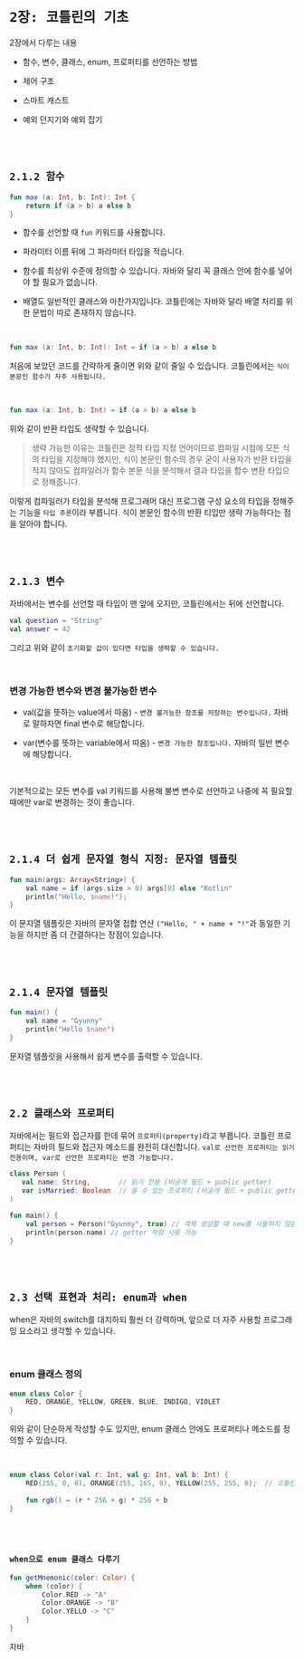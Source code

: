 # `2장: 코틀린의 기초`

2장에서 다루는 내용

- 함수, 변수, 클래스, enum, 프로퍼티를 선언하는 방법

- 제어 구조

- 스마트 캐스트

- 예외 던지기와 예외 잡기

<br> <br>

## `2.1.2 함수`

```kotlin
fun max (a: Int, b: Int): Int {
    return if (a > b) a else b
}
```

- 함수를 선언할 때 `fun` 키워드를 사용합니다.

- 파라미터 이름 뒤에 그 파라미터 타입을 적습니다.

- 함수를 최상위 수준에 정의할 수 있습니다. 자바와 달리 꼭 클래스 안에 함수를 넣어야 할 필요가 없습니다.

- 배열도 일반적인 클래스와 마찬가지입니다. 코틀린에는 자바와 달라 배열 처리를 위한 문법이 따로 존재하지 않습니다.

<br>

```kotlin
fun max (a: Int, b: Int): Int = if (a > b) a else b
```

처음에 보았던 코드를 간략하게 줄이면 위와 같이 줄일 수 있습니다. 코틀린에서는 `식이 본문인 함수가 자주 사용됩니다.`

<br>

```kotlin
fun max (a: Int, b: Int) = if (a > b) a else b
```

위와 같이 반환 타입도 생략할 수 있습니다. 

> 생략 가능한 이유는 코틀린은 정적 타입 지정 언어이므로 컴파일 시점에 모든 식의 타입을 지정해야 했지만, 식이 본문인 함수의 경우 굳이 사용자가 반환 타입을 적지 않아도 컴파일러가 함수 본문 식을 분석해서 결과 타입을 함수 변환 타입으로 정해줍니다.

이렇게 컴파일러가 타입을 분석해 프로그래머 대신 프로그램 구성 요소의 타입을 정해주는 기능을 `타입 추론`이라 부릅니다. 식이 본문인 함수의 반환 티입만 생략 가능하다는 점을 알아야 합니다. 

<br> <br>

## `2.1.3 변수`

자바에서는 변수를 선언할 때 타입이 맨 앞에 오지만, 코틀린에서는 뒤에 선언합니다. 

```kotlin
val question = "String"
val answer = 42
```

그리고 위와 같이 `초기화할 값이 있다면 타입을 생략할 수 있습니다.`

<br>

### 변경 가능한 변수와 변경 불가능한 변수

- val(값을 뜻하는 value에서 따옴) - `변경 불가능한 참조를 저장하는 변수입니다.` 자바로 말하자면 final 변수로 해당합니다.

- var(변수를 뜻하는 variable에서 따옴) - `변경 가능한 참조입니다.` 자바의 일반 변수에 해당합니다.

<br> 

기본적으로는 모든 변수를 val 키워드를 사용해 불변 변수로 선언하고 나중에 꼭 필요할 때에만 var로 변경하는 것이 좋습니다. 

<br> <br>

## `2.1.4 더 쉽게 문자열 형식 지정: 문자열 템플릿`

```kotlin
fun main(args: Array<String>) {
    val name = if (args.size > 0) args[0] else "Kotlin"
    println("Hello, $name!");
}
```

이 문자열 템플릿은 자바의 문자열 접합 연산 `("Hello, " + name + "!"`과 동일한 기능을 하지만 좀 더 간결하다는 장점이 있습니다.

<br> <br>

## `2.1.4 문자열 템플릿`

```kotlin
fun main() {
    val name = "Gyunny"
    println("Hello $name")
}
```

문자열 템플릿을 사용해서 쉽게 변수를 출력할 수 있습니다. 

<br> <br>

## `2.2 클래스와 프로퍼티`

자바에서는 필드와 접근자를 한데 묶어 `프로퍼티(property)`라고 부릅니다. 코틀린 프로퍼티는 자바의 필드와 접근자 메소드를 완전히 대신합니다. `val로 선언한 프로퍼티는 읽기 전용이며, var로 선언한 프로퍼티는 변경 가능합니다.`

```kotlin
class Person (
   val name: String,       // 읽기 전용 (비공개 필드 + public getter)    
   var isMarried: Boolean  // 쓸 수 있는 프로퍼티 (비공개 필드 + public getter, setter)
)

fun main() {
    val person = Person("Gyunny", true) // 객체 생성할 때 new를 사용하지 않음
    println(person.name) // getter 처럼 사용 가능
}
```

<br> <br>

## `2.3 선택 표현과 처리: enum과 when`

when은 자바의 switch를 대치하되 훨씬 더 강력하며, 앞으로 더 자주 사용할 프로그래밍 요소라고 생각할 수 있습니다. 

<br>

### enum 클래스 정의

```kotlin
enum class Color {
    RED, ORANGE, YELLOW, GREEN, BLUE, INDIGO, VIOLET
}
```

위와 같이 단순하게 작성할 수도 있지만, enum 클래스 안에도 프로퍼티나 메소드를 정의할 수 있습니다. 

<br>

```kotlin
enum class Color(val r: Int, val g: Int, val b: Int) {
    RED(255, 0, 0), ORANGE(255, 165, 0), YELLOW(255, 255, 0);  // 코틀린에서 유일하게 세미콜론이 필요한 부분
    
    fun rgb() = (r * 256 + g) * 256 + b
}
```

<br> <br>

### `when으로 enum 클래스 다루기`

```kotlin
fun getMnemonic(color: Color) {
    when (color) {
        Color.RED -> "A"
        Color.ORANGE -> "B"
        Color.YELLO -> "C"
    }
}
```

자바